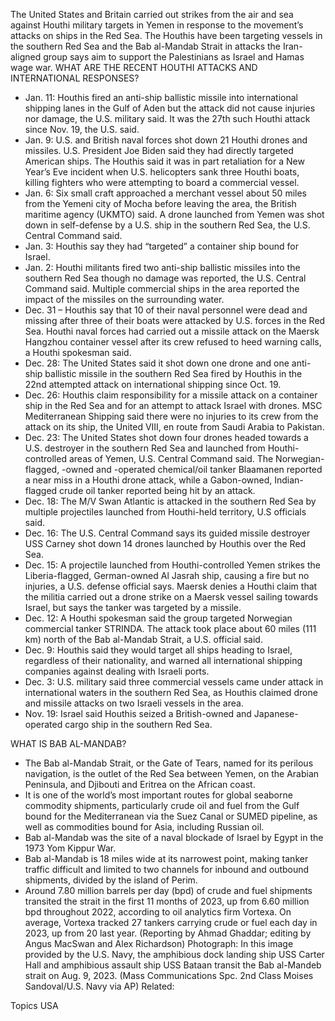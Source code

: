 The United States and Britain carried out strikes from the air and sea against Houthi military targets in Yemen in response to the movement’s attacks on ships in the Red Sea.
The Houthis have been targeting vessels in the southern Red Sea and the Bab al-Mandab Strait in attacks the Iran-aligned group says aim to support the Palestinians as Israel and Hamas wage war.
WHAT ARE THE RECENT HOUTHI ATTACKS AND INTERNATIONAL RESPONSES?
* Jan. 11: Houthis fired an anti-ship ballistic missile into international shipping lanes in the Gulf of Aden but the attack did not cause injuries nor damage, the U.S. military said. It was the 27th such Houthi attack since Nov. 19, the U.S. said.
* Jan. 9: U.S. and British naval forces shot down 21 Houthi drones and missiles. U.S. President Joe Biden said they had directly targeted American ships. The Houthis said it was in part retaliation for a New Year’s Eve incident when U.S. helicopters sank three Houthi boats, killing fighters who were attempting to board a commercial vessel.
* Jan. 6: Six small craft approached a merchant vessel about 50 miles from the Yemeni city of Mocha before leaving the area, the British maritime agency (UKMTO) said. A drone launched from Yemen was shot down in self-defense by a U.S. ship in the southern Red Sea, the U.S. Central Command said.
* Jan. 3: Houthis say they had “targeted” a container ship bound for Israel.
* Jan. 2: Houthi militants fired two anti-ship ballistic missiles into the southern Red Sea though no damage was reported, the U.S. Central Command said. Multiple commercial ships in the area reported the impact of the missiles on the surrounding water.
* Dec. 31 – Houthis say that 10 of their naval personnel were dead and missing after three of their boats were attacked by U.S. forces in the Red Sea. Houthi naval forces had carried out a missile attack on the Maersk Hangzhou container vessel after its crew refused to heed warning calls, a Houthi spokesman said.
* Dec. 28: The United States said it shot down one drone and one anti-ship ballistic missile in the southern Red Sea fired by Houthis in the 22nd attempted attack on international shipping since Oct. 19.
* Dec. 26: Houthis claim responsibility for a missile attack on a container ship in the Red Sea and for an attempt to attack Israel with drones.
MSC Mediterranean Shipping said there were no injuries to its crew from the attack on its ship, the United VIII, en route from Saudi Arabia to Pakistan.
* Dec. 23: The United States shot down four drones headed towards a U.S. destroyer in the southern Red Sea and launched from Houthi-controlled areas of Yemen, U.S. Central Command said.
The Norwegian-flagged, -owned and -operated chemical/oil tanker Blaamanen reported a near miss in a Houthi drone attack, while a Gabon-owned, Indian-flagged crude oil tanker reported being hit by an attack.
* Dec. 18: The M/V Swan Atlantic is attacked in the southern Red Sea by multiple projectiles launched from Houthi-held territory, U.S officials said.
* Dec. 16: The U.S. Central Command says its guided missile destroyer USS Carney shot down 14 drones launched by Houthis over the Red Sea.
* Dec. 15: A projectile launched from Houthi-controlled Yemen strikes the Liberia-flagged, German-owned Al Jasrah ship, causing a fire but no injuries, a U.S. defense official says.
Maersk denies a Houthi claim that the militia carried out a drone strike on a Maersk vessel sailing towards Israel, but says the tanker was targeted by a missile.
* Dec. 12: A Houthi spokesman said the group targeted Norwegian commercial tanker STRINDA. The attack took place about 60 miles (111 km) north of the Bab al-Mandab Strait, a U.S. official said.
* Dec. 9: Houthis said they would target all ships heading to Israel, regardless of their nationality, and warned all international shipping companies against dealing with Israeli ports.
* Dec. 3: U.S. military said three commercial vessels came under attack in international waters in the southern Red Sea, as Houthis claimed drone and missile attacks on two Israeli vessels in the area.
* Nov. 19: Israel said Houthis seized a British-owned and Japanese-operated cargo ship in the southern Red Sea.

WHAT IS BAB AL-MANDAB?
* The Bab al-Mandab Strait, or the Gate of Tears, named for its perilous navigation, is the outlet of the Red Sea between Yemen, on the Arabian Peninsula, and Djibouti and Eritrea on the African coast.
* It is one of the world’s most important routes for global seaborne commodity shipments, particularly crude oil and fuel from the Gulf bound for the Mediterranean via the Suez Canal or SUMED pipeline, as well as commodities bound for Asia, including Russian oil.
* Bab al-Mandab was the site of a naval blockade of Israel by Egypt in the 1973 Yom Kippur War.
* Bab al-Mandab is 18 miles wide at its narrowest point, making tanker traffic difficult and limited to two channels for inbound and outbound shipments, divided by the island of Perim.
* Around 7.80 million barrels per day (bpd) of crude and fuel shipments transited the strait in the first 11 months of 2023, up from 6.60 million bpd throughout 2022, according to oil analytics firm Vortexa. On average, Vortexa tracked 27 tankers carrying crude or fuel each day in 2023, up from 20 last year.
(Reporting by Ahmad Ghaddar; editing by Angus MacSwan and Alex Richardson)
Photograph: In this image provided by the U.S. Navy, the amphibious dock landing ship USS Carter Hall and amphibious assault ship USS Bataan transit the Bab al-Mandeb strait on Aug. 9, 2023. (Mass Communications Spc. 2nd Class Moises Sandoval/U.S. Navy via AP)
Related:

Topics
USA
